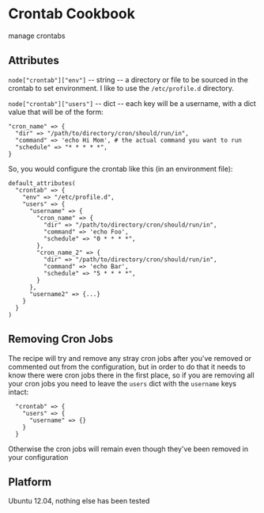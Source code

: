 # Crontab Cookbook

manage crontabs

## Attributes

`node["crontab"]["env"]` -- string -- a directory or file to be sourced in the crontab to set environment. I like to use the `/etc/profile.d` directory.

`node["crontab"]["users"]` -- dict -- each key will be a username, with a dict value that will be of the form:

    "cron_name" => {
      "dir" => "/path/to/directory/cron/should/run/in",
      "command" => 'echo Hi Mom', # the actual command you want to run
      "schedule" => "* * * * *",
    }


So, you would configure the crontab like this (in an environment file):

    default_attributes(
      "crontab" => {
        "env" => "/etc/profile.d",
        "users" => {
          "username" => {
            "cron_name" => {
              "dir" => "/path/to/directory/cron/should/run/in",
              "command" => 'echo Foo',
              "schedule" => "0 * * * *",
            },
            "cron_name_2" => {
              "dir" => "/path/to/directory/cron/should/run/in",
              "command" => 'echo Bar',
              "schedule" => "5 * * * *",
            }
          },
          "username2" => {...}
        }
      }
    )

## Removing Cron Jobs

The recipe will try and remove any stray cron jobs after you've removed or commented out from the configuration, but in order to do that it needs to know there were cron jobs there in the first place, so if you are removing all your cron jobs you need to leave the `users` dict with the `username` keys intact:

      "crontab" => {
        "users" => {
          "username" => {}
        }
      }

Otherwise the cron jobs will remain even though they've been removed in your configuration

## Platform

Ubuntu 12.04, nothing else has been tested


